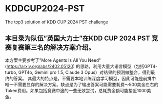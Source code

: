 # KDDCUP2024-PST
The top3 solution of KDD CUP 2024 PST challenge


## 本目录为队伍”英国大力士”在KDD CUP 2024 PST 竞赛复赛第三名的解决方案介绍。

本方案主要参考了"More Agents Is All You Need" (https://arxiv.org/abs/2402.05120) 的思路，利用大量大语言模型（包括GPT4-turbo, GPT4o, Gemini pro 1.5, Claude 3 Opus）对结果的预测做整合，得到最终的答案。
其最大的特点是，不需要本地训练深度学习模型，因此可能是前排中唯一不需要显存的解决方案。缺点是为了输出答案可能需要耗费～500美金左右的Token费用。如果包括竞赛中途的一些无效尝试，总耗费金额可能接近1000美金。


